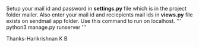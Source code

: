 Setup your mail id and password in <b>settings.py</b> file which is in the project folder mailer.
Also enter your mail id and reciepients mail ids in <b>views.py</b> file exists on sendmail app folder.
Use this command to run on localhost.
'''
python3 manage.py runserver
'''

Thanks-Harikrishnan K B
